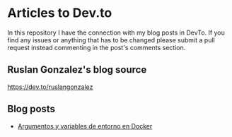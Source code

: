# Articles to Dev.to 

In this repository I have the connection with my blog posts in DevTo. If you find any issues or anything that has to be changed please submit a pull request instead commenting in the post's comments section.

## Ruslan Gonzalez's blog source

https://dev.to/ruslangonzalez

## Blog posts

- [Argumentos y variables de entorno en Docker](https://dev.to/ruslangonzalez/argumentos-y-variables-de-entorno-en-docker-j9o)

